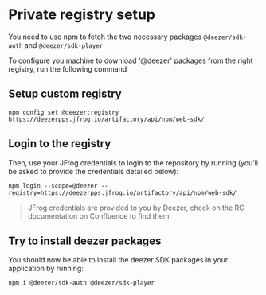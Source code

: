 # Private registry setup

You need to use npm to fetch the two necessary packages `@deezer/sdk-auth` and `@deezer/sdk-player`

To configure you machine to download '@deezer' packages from the right registry, run the following command

## Setup custom registry

`npm config set @deezer:registry https://deezerpps.jfrog.io/artifactory/api/npm/web-sdk/`

## Login to the registry

Then, use your JFrog credentials to login to the repository by running (you’ll be asked to provide the credentials detailed below):

`npm login --scope=@deezer --registry=https://deezerpps.jfrog.io/artifactory/api/npm/web-sdk/`

> JFrog credentials are provided to you by Deezer, check on the RC documentation on Confluence to find them

## Try to install deezer packages

You should now be able to install the deezer SDK packages in your application by running:

`npm i @deezer/sdk-auth @deezer/sdk-player`
